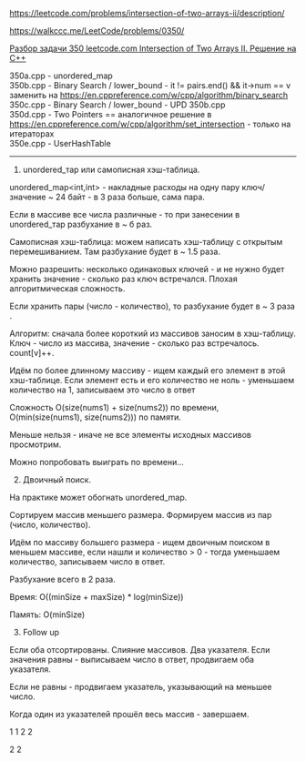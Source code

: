 https://leetcode.com/problems/intersection-of-two-arrays-ii/description/

https://walkccc.me/LeetCode/problems/0350/

[Разбор задачи 350 leetcode.com Intersection of Two Arrays II. Решение на C++](https://www.youtube.com/watch?v=QgsZ3BI1Xc8&ab_channel=3.5%D0%B7%D0%B0%D0%B4%D0%B0%D1%87%D0%B8%D0%B2%D0%BD%D0%B5%D0%B4%D0%B5%D0%BB%D1%8E)

350a.cpp - unordered_map  
350b.cpp - Binary Search / lower_bound - it != pairs.end() && it->num == v заменить на https://en.cppreference.com/w/cpp/algorithm/binary_search  
350c.cpp - Binary Search / lower_bound - UPD 350b.cpp  
350d.cpp - Two Pointers == аналогичное решение в https://en.cppreference.com/w/cpp/algorithm/set_intersection - только на итераторах  
350e.cpp - UserHashTable
_______________

1. unordered_тар или самописная хэш-таблица.

unordered_map<int,int> - накладные расходы на одну пару ключ/значение ~ 24 байт - в 3 раза больше, сама пара.

Если в массиве все числа различные - то при занесении в unordered_тар разбухание в ~ б раз.

Самописная хэш-таблица: можем написать хэш-таблицу с открытым перемешиванием. Там разбухание будет в ~ 1.5 раза.

Можно разрешить: несколько одинаковых ключей - и не нужно будет хранить значение - сколько раз ключ встречался. Плохая алгоритмическая сложность.

Если хранить пары (число - количество), то разбухание будет в ~ 3 раза .

Алгоритм: сначала более короткий из массивов заносим в хэш-таблицу. Ключ - число из массива, значение - сколько раз встречалось. count[v]++.

Идём по более длинному массиву - ищем каждый его элемент в этой хэш-таблице. 
Если элемент есть и его количество не ноль - уменьшаем количество на 1, записываем это число в ответ

Сложность O(size(nums1) + size(nums2)) по времени,  
O(min(size(nums1), size(nums2))) по памяти.

Меньше нельзя - иначе не все элементы исходных массивов просмотрим.

Можно попробовать выиграть по времени...

2. Двоичный поиск.

На практике может обогнать unordered_map.

Сортируем массив меньшего размера. Формируем массив из пар (число, количество).

Идём по массиву большего размера - ищем двоичным поиском в меньшем массиве, 
если нашли и количество > 0 - тогда уменьшаем количество, записываем число в ответ.

Разбухание всего в 2 раза.

Время: O((minSize + maxSize) * log(minSize))

Память: O(minSize)

3. Follow up

Если оба отсортированы. Слияние массивов. Два указателя. 
Если значения равны - выписываем число в ответ, продвигаем оба указателя.

Если не равны - продвигаем указатель, указывающий на меньшее число.

Когда один из указателей прошёл весь массив - завершаем.

1 1 2 2 
 
2 2
